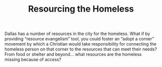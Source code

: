 ﻿---
title: Resourcing the Homeless 
intro: How can technology equip each one of us to help connect the homeless to resources available to them?

champions:
- name:
    Leadership Network
  logo:
    leadnet-logo.jpg
  url:
    http://leadnet.org

---

Dallas has a number of resources in the city for the homeless. 
What if by providing “resource evangelism” tool, you could foster an “adopt a corner” movement by which a Christian would take responsibility for connecting the homeless person on that corner to the resources that can meet their needs? From food or shelter and beyond… what resources are the homeless missing because of access? 